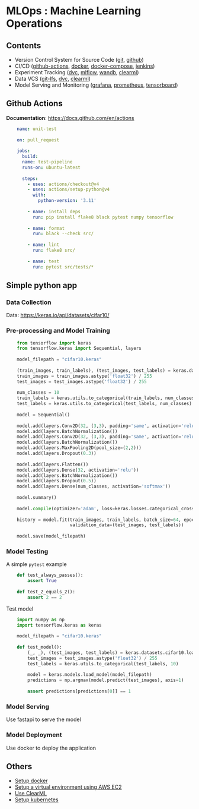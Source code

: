# MLOps : Machine Learning Operations

## Contents

  - Version Control System for Source Code ([git](https://git-scm.com/doc), [github](https://docs.github.com/en))
  - CI/CD ([github-actions](https://docs.github.com/en/actions), [docker](https://docs.docker.com/), [docker-compose](https://docs.docker.com/compose/), [jenkins](https://www.jenkins.io/doc/))
  - Experiment Tracking ([dvc](https://dvc.org/doc), [mlflow](https://mlflow.org/docs/latest/index.html), [wandb](https://docs.wandb.ai/), [clearml](https://clear.ml/docs/latest/docs/))
  - Data VCS ([git-lfs](https://github.com/git-lfs/git-lfs/wiki?utm_source=gitlfs_site&utm_medium=wiki_link&utm_campaign=gitlfs), [dvc](https://dvc.org/doc), [clearml](https://clear.ml/docs/latest/docs/))
  - Model Serving and Monitoring ([grafana](https://grafana.com/docs/grafana/latest/), [prometheus](https://prometheus.io/), [tensorboard](https://www.tensorflow.org/tensorboard))

## Github Actions

**Documentation**: <https://docs.github.com/en/actions>

```yaml
    name: unit-test
    
    on: pull_request
    
    jobs:
      build:
      name: test-pipeline
      runs-on: ubuntu-latest
    
      steps:
        - uses: actions/checkout@v4
        - uses: actions/setup-python@v4
          with:
            python-version: '3.11'
    
        - name: install deps
          run: pip install flake8 black pytest numpy tensorflow
    
        - name: format
          run: black --check src/
    
        - name: lint
          run: flake8 src/
    
        - name: test
          run: pytest src/tests/*
```

## Simple python app

### Data Collection

Data: <https://keras.io/api/datasets/cifar10/>

### Pre-processing and Model Training

```python
    from tensorflow import keras
    from tensorflow.keras import Sequential, layers
    
    model_filepath = "cifar10.keras"
    
    (train_images, train_labels), (test_images, test_labels) = keras.datasets.cifar10.load_data()
    train_images = train_images.astype('float32') / 255
    test_images = test_images.astype('float32') / 255
    
    num_classes = 10
    train_labels = keras.utils.to_categorical(train_labels, num_classes)
    test_labels = keras.utils.to_categorical(test_labels, num_classes)
    
    model = Sequential()
    
    model.add(layers.Conv2D(32, (3,3), padding='same', activation='relu', input_shape=(32,32,3)))
    model.add(layers.BatchNormalization())
    model.add(layers.Conv2D(32, (3,3), padding='same', activation='relu'))
    model.add(layers.BatchNormalization())
    model.add(layers.MaxPooling2D(pool_size=(2,2)))
    model.add(layers.Dropout(0.3))
    
    model.add(layers.Flatten())
    model.add(layers.Dense(32, activation='relu'))
    model.add(layers.BatchNormalization())
    model.add(layers.Dropout(0.5))
    model.add(layers.Dense(num_classes, activation='softmax'))
    
    model.summary()
    
    model.compile(optimizer='adam', loss=keras.losses.categorical_crossentropy, metrics=['accuracy'])
    
    history = model.fit(train_images, train_labels, batch_size=64, epochs=100,
                        validation_data=(test_images, test_labels))
    
    model.save(model_filepath)
```

### Model Testing

A simple `pytest` example

```python
    def test_always_passes():
        assert True
    
    def test_2_equals_2():
        assert 2 == 2
```

Test model

```python
    import numpy as np
    import tensorflow.keras as keras
    
    model_filepath = "cifar10.keras"
    
    def test_model():
        (_, _), (test_images, test_labels) = keras.datasets.cifar10.load_data()
        test_images = test_images.astype('float32') / 255
        test_labels = keras.utils.to_categorical(test_labels, 10)
    
        model = keras.models.load_model(model_filepath)
        predictions = np.argmax(model.predict(test_images), axis=1)
    
        assert predictions[predictions[0]] == 1
```

### Model Serving

Use fastapi to serve the model

### Model Deployment

Use docker to deploy the application

## Others

  - [Setup docker](./docker.md)
  - [Setup a virtual environment using AWS EC2](./cloud-aws.md)
  - [Use ClearML](./clearml.md)
  - [Setup kubernetes](./kubernetes.md)
